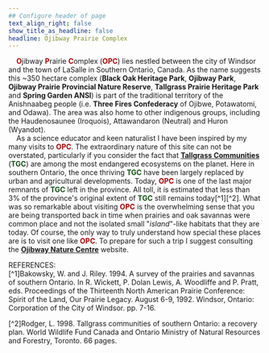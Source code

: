 ```yaml
---
## Configure header of page
text_align_right: false
show_title_as_headline: false
headline: Ojibway Prairie Complex
---
```


<style type="text/css">
#Dred { font-weight: bold; color: rgb(175, 0, 0); }
#Gold { font-weight: bold; color: rgb(230, 190, 0); }
#Fgr { font-weight: bold; color: rgb(20, 80, 20); }
#Blue { font-weight: bold; color: blue; }
</style>

<!-- this is a subheadline -->
&nbsp; &nbsp; <span id="Dred">O</span>jibway <span id="Dred">P</span>rairie <span id="Dred">C</span>omplex (<span id="Dred">OPC</span>) lies nestled between the city of Windsor and the town of LaSalle in Southern Ontario, Canada. As the name suggests this ~350 hectare complex (**Black Oak Heritage Park**, **Ojibway Park**, **Ojibway Prairie Provincial Nature Reserve**, **Tallgrass Prairie Heritage Park** and **Spring Garden ANSI**) is part of the traditional territory of the Anishnaabeg people (i.e. **Three Fires Confederacy** of Ojibwe, Potawatomi, and Odawa). The area was also home to other indigenous groups, including the Haudenosaunee (Iroquois), Attawandaron (Neutral) and Huron (Wyandot).  
&nbsp; &nbsp; As a science educator and keen naturalist I have been inspired by my many visits to <span id="Dred">OPC</span>. The extraordinary nature of this site can not be overstated, particularly if you consider the fact that **[Tallgrass Communities](https://tallgrassontario.org/wp-site/)** (<span id="Fgr">TGC</span>) are among the most endangered ecosystems on the planet. Here in southern Ontario, the once thriving <span id="Fgr">TGC</span> have been largely replaced by urban and agricultural developments. Today, <span id="Dred">OPC</span> is one of the last major remnants of <span id="Fgr">TGC</span> left in the province. All toll, it is estimated that less than 3% of the province's original extent of <span id="Fgr">TGC</span> still remains today[^1][^2]. What was so remarkable about visiting <span id="Dred">OPC</span> is the overwhelming sense that you are being transported back in time when prairies and oak savannas were common place and not the isolated small "*island*"-like habitats that they are today. Of course, the only way to truly understand how special these places are is to visit one like <span id="Dred">OPC</span>. To prepare for such a trip I suggest consulting the **[Ojibway Nature Centre](https://www.ojibway.ca/index.htm)** website.  

REFERENCES:  
[^1]Bakowsky, W. and J. Riley. 1994. A survey of the prairies and savannas of southern Ontario. In R. Wickett, P. Dolan Lewis, A. Woodliffe and P. Pratt, eds. Proceedings of the Thirteenth North American Prairie Conference: Spirit of the Land, Our Prairie Legacy. August 6-9, 1992. Windsor, Ontario: Corporation of the City of Windsor. pp. 7-16.

[^2]Rodger, L. 1998. Tallgrass communities of southern Ontario: a recovery plan. World Wildlife Fund Canada and Ontario Ministry of Natural Resources and Forestry, Toronto. 66 pages. 


